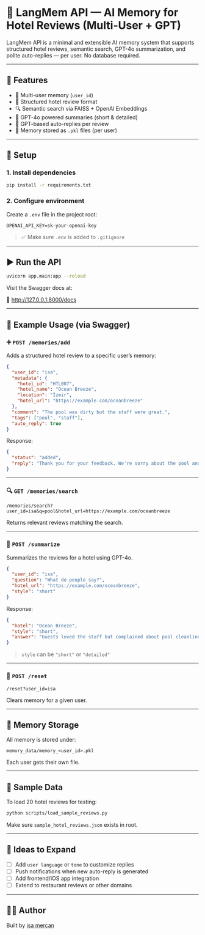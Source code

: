 # 🧠 LangMem API — AI Memory for Hotel Reviews (Multi-User + GPT)

LangMem API is a minimal and extensible AI memory system that supports structured hotel reviews, semantic search, GPT-4o summarization, and polite auto-replies — per user. No database required.

---

## 🚀 Features

- 🔹 Multi-user memory (`user_id`)
- 🏨 Structured hotel review format
- 🔍 Semantic search via FAISS + OpenAI Embeddings
- 🧠 GPT-4o powered summaries (short & detailed)
- 💬 GPT-based auto-replies per review
- 📅 Memory stored as `.pkl` files (per user)

---

## 💪 Setup

### 1. Install dependencies

```bash
pip install -r requirements.txt
```

### 2. Configure environment

Create a `.env` file in the project root:

```env
OPENAI_API_KEY=sk-your-openai-key
```

> ✅ Make sure `.env` is added to `.gitignore`

---

## ▶️ Run the API

```bash
uvicorn app.main:app --reload
```

Visit the Swagger docs at:

📍 http://127.0.0.1:8000/docs

---

## 🥪 Example Usage (via Swagger)

### ➕ `POST /memories/add`

Adds a structured hotel review to a specific user’s memory:

```json
{
  "user_id": "isa",
  "metadata": {
    "hotel_id": "HTL007",
    "hotel_name": "Ocean Breeze",
    "location": "İzmir",
    "hotel_url": "https://example.com/oceanbreeze"
  },
  "comment": "The pool was dirty but the staff were great.",
  "tags": ["pool", "staff"],
  "auto_reply": true
}
```

Response:

```json
{
  "status": "added",
  "reply": "Thank you for your feedback. We're sorry about the pool and will improve it promptly."
}
```

---

### 🔍 `GET /memories/search`

```http
/memories/search?user_id=isa&q=pool&hotel_url=https://example.com/oceanbreeze
```

Returns relevant reviews matching the search.

---

### 🧠 `POST /summarize`

Summarizes the reviews for a hotel using GPT-4o.

```json
{
  "user_id": "isa",
  "question": "What do people say?",
  "hotel_url": "https://example.com/oceanbreeze",
  "style": "short"
}
```

Response:

```json
{
  "hotel": "Ocean Breeze",
  "style": "short",
  "answer": "Guests loved the staff but complained about pool cleanliness."
}
```

> `style` can be `"short"` or `"detailed"`

---

### 🥵 `POST /reset`

```http
/reset?user_id=isa
```

Clears memory for a given user.

---

## 📂 Memory Storage

All memory is stored under:

```
memory_data/memory_<user_id>.pkl
```

Each user gets their own file.

---

## 📄 Sample Data

To load 20 hotel reviews for testing:

```bash
python scripts/load_sample_reviews.py
```

Make sure `sample_hotel_reviews.json` exists in root.

---

## 💫 Ideas to Expand

- [ ] Add `user language` or `tone` to customize replies
- [ ] Push notifications when new auto-reply is generated
- [ ] Add frontend/iOS app integration
- [ ] Extend to restaurant reviews or other domains

---

## 👨‍💻 Author

Built by [isa mercan](https://github.com/isamercan)
